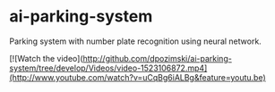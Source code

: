 # ai-parking-system
Parking system with number plate recognition using neural network.

[![Watch the video](http://github.com/dpozimski/ai-parking-system/tree/develop/Videos/video-1523106872.mp4](http://www.youtube.com/watch?v=uCqBg6iALBg&feature=youtu.be)